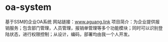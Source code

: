 # oa-system
基于SSM的企业OA系统
网站链接：www.aguang.link
项目简介：为企业提供报销服务；包含部门管理，人员管理，报销单管理等多个功能模块；同时可以识别登陆状态，进行权限控制；从设计，编码，部署均由我一个人开发。
